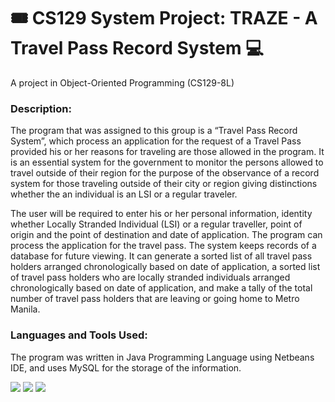 # 🎟️ CS129 System Project: TRAZE - A Travel Pass Record System 💻
A project in Object-Oriented Programming (CS129-8L)  

### Description: 

The program that was assigned to this group is a “Travel Pass Record System”, which
process an application for the request of a Travel Pass provided his or her reasons for traveling
are those allowed in the program. It is an essential system for the government to monitor the
persons allowed to travel outside of their region for the purpose of the observance of a record
system for those traveling outside of their city or region giving distinctions whether the
an individual is an LSI or a regular traveler.

The user will be required to enter his or her personal information, identity whether
Locally Stranded Individual (LSI) or a regular traveller, point of origin and the point of
destination and date of application. The program can process the application for the travel
pass. The system keeps records of a database for future viewing. It can generate a sorted list of
all travel pass holders arranged chronologically based on date of application, a sorted list of
travel pass holders who are locally stranded individuals arranged chronologically based on date
of application, and make a tally of the total number of travel pass holders that are leaving or
going home to Metro Manila.


### Languages and Tools Used:
The program was written in Java Programming Language using
Netbeans IDE, and uses MySQL for the storage of the information.

<img src="https://img.shields.io/badge/java-%23ED8B00.svg?style=for-the-badge&logo=openjdk&logoColor=white"> <img src="https://img.shields.io/badge/apache%20netbeans-1B6AC6?style=for-the-badge&logo=apache%20netbeans%20IDE&logoColor=white"> <img src="https://img.shields.io/badge/MySQL-005C84?style=for-the-badge&logo=mysql&logoColor=white">


